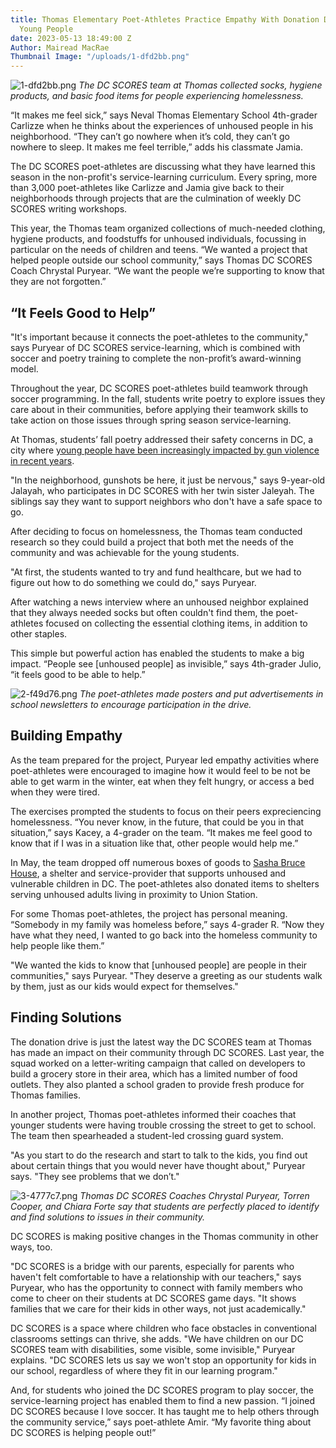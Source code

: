 ```yaml
---
title: Thomas Elementary Poet-Athletes Practice Empathy With Donation Drive for Unhoused
  Young People
date: 2023-05-13 18:49:00 Z
Author: Mairead MacRae
Thumbnail Image: "/uploads/1-dfd2bb.png"
---
```


![1-dfd2bb.png](/uploads/1-dfd2bb.png)
*The DC SCORES team at Thomas collected socks, hygiene products, and basic food items for people experiencing homelessness.*

“It makes me feel sick,” says Neval Thomas Elementary School 4th-grader Carlizze when he thinks about the experiences of unhoused people in his neighborhood. “They can’t go nowhere when it’s cold, they can’t go nowhere to sleep. It makes me feel terrible,” adds his classmate Jamia.

The DC SCORES poet-athletes are discussing what they have learned this season in the non-profit's service-learning curriculum. Every spring, more than 3,000 poet-athletes like Carlizze and Jamia give back to their neighborhoods through projects that are the culmination of weekly DC SCORES writing workshops.

This year, the Thomas team organized collections of much-needed clothing, hygiene products, and foodstuffs for unhoused individuals, focussing in particular on the needs of children and teens. “We wanted a project that helped people outside our school community,” says Thomas DC SCORES Coach Chrystal Puryear. “We want the people we’re supporting to know that they are not forgotten.”

## “It Feels Good to Help”

"It's important because it connects the poet-athletes to the community," says Puryear of DC SCORES service-learning, which is combined with soccer and poetry training to complete the non-profit’s award-winning model.

Throughout the year, DC SCORES poet-athletes build teamwork through soccer programming. In the fall, students write poetry to explore issues they care about in their communities, before applying their teamwork skills to take action on those issues through spring season service-learning.

At Thomas, students’ fall poetry addressed their safety concerns in DC, a city where [young people have been increasingly impacted by gun violence in recent years](https://dcist.com/story/23/01/03/dc-homicide-rate-2022-teenagers/).

"In the neighborhood, gunshots be here, it just be nervous," says 9-year-old Jalayah, who participates in DC SCORES with her twin sister Jaleyah. The siblings say they want to support neighbors who don't have a safe space to go.

After deciding to focus on homelessness, the Thomas team conducted research so they could build a project that both met the needs of the community and was achievable for the young students.

"At first, the students wanted to try and fund healthcare, but we had to figure out how to do something we could do," says Puryear.

After watching a news interview where an unhoused neighbor explained that they always needed socks but often couldn't find them, the poet-athletes focused on collecting the essential clothing items, in addition to other staples.

This simple but powerful action has enabled the students to make a big impact. “People see \[unhoused people\] as invisible,” says 4th-grader Julio, “it feels good to be able to help.”

![2-f49d76.png](/uploads/2-f49d76.png)
*The poet-athletes made posters and put advertisements in school newsletters to encourage participation in the drive.*

## Building Empathy

As the team prepared for the project, Puryear led empathy activities where poet-athletes were encouraged to imagine how it would feel to be not be able to get warm in the winter, eat when they felt hungry, or access a bed when they were tired.

The exercises prompted the students to focus on their peers expreciencing homelessness. “You never know, in the future, that could be you in that situation,” says Kacey, a 4-grader on the team. “It makes me feel good to know that if I was in a situation like that, other people would help me.”

In May, the team dropped off numerous boxes of goods to [Sasha Bruce House](https://www.sashabruce.org/programs/safehomes/sasha-bruce-house/), a shelter and service-provider that supports unhoused and vulnerable children in DC. The poet-athletes also donated items to shelters serving unhoused adults living in proximity to Union Station.

For some Thomas poet-athletes, the project has personal meaning. “Somebody in my family was homeless before,” says 4-grader R. “Now they have what they need, I wanted to go back into the homeless community to help people like them.”

"We wanted the kids to know that \[unhoused people\] are people in their communities," says Puryear. "They deserve a greeting as our students walk by them, just as our kids would expect for themselves."

## Finding Solutions

The donation drive is just the latest way the DC SCORES team at Thomas has made an impact on their community through DC SCORES. Last year, the squad worked on a letter-writing campaign that called on developers to build a grocery store in their area, which has a limited number of food outlets. They also planted a school graden to provide fresh produce for Thomas families.

In another project, Thomas poet-athletes informed their coaches that younger students were having trouble crossing the street to get to school. The team then spearheaded a student-led crossing guard system.

"As you start to do the research and start to talk to the kids, you find out about certain things that you would never have thought about," Puryear says. "They see problems that we don’t."

![3-4777c7.png](/uploads/3-4777c7.png)
*Thomas DC SCORES Coaches Chrystal Puryear, Torren Cooper, and Chiara Forte say that students are perfectly placed to identify and find solutions to issues in their community.*

DC SCORES is making positive changes in the Thomas community in other ways, too.

"DC SCORES is a bridge with our parents, especially for parents who haven't felt comfortable to have a relationship with our teachers," says Puryear, who has the opportunity to connect with family members who come to cheer on their students at DC SCORES game days. "It shows families that we care for their kids in other ways, not just academically."

DC SCORES is a space where children who face obstacles in conventional classrooms settings can thrive, she adds. "We have children on our DC SCORES team with disabilities, some visible, some invisible," Puryear explains. "DC SCORES lets us say we won't stop an opportunity for kids in our school, regardless of where they fit in our learning program."

And, for students who joined the DC SCORES program to play soccer, the service-learning project has enabled them to find a new passion. “I joined DC SCORES because I love soccer. It has taught me to help others through the community service,” says poet-athlete Amir. “My favorite thing about DC SCORES is helping people out!”